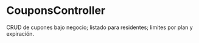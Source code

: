 # CouponsController

CRUD de cupones bajo negocio; listado para residentes; limites por plan y expiración.
